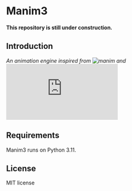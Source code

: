 # Manim3


**This repository is still under construction.**


## Introduction
*An animation engine inspired from ![manim](https://github.com/3b1b/manim) and ![three.js](https://github.com/mrdoob/three.js)*


## Requirements
Manim3 runs on Python 3.11.


## License
MIT license
